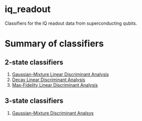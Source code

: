 # iq_readout

Classifiers for the IQ readout data from superconducting qubits.

# Summary of classifiers

## 2-state classifiers

1. [Gaussian-Mixture Linear Discriminant Analysis](iq_readout/two_state_classifiers/gmlda.md)
1. [Decay Linear Discriminant Analysis](iq_readout/two_state_classifiers/decaylda.md)
1. [Max-Fidelity Linear Discriminant Analysis](iq_readout/two_state_classifiers/maxflda.md)

## 3-state classifiers

1. [Gaussian-Mixture Discriminant Analsys](iq_readout/three_state_classifiers/gmda.md)

